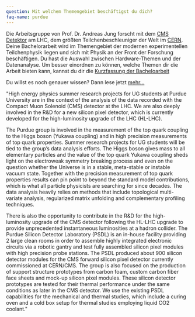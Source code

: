 ```yaml
---
question: Mit welchem Themengebiet beschäftigst du dich?
faq-name: purdue
---
```


Die Arbeitsgruppe von Prof. Dr. Andreas Jung forscht mit dem [CMS Detektor](https://de.wikipedia.org/wiki/Compact_Muon_Solenoid) am LHC, dem größten Teilchenbeschleuniger der Welt im [CERN](https://de.wikipedia.org/wiki/CERN).
Deine Bachelorarbeit wird im Themengebiet der modernen experimentellen Teilchenphysik liegen und sich mit Physik an der Front der Forschung beschäftigen. 
Du hast die Auswahl zwischen Hardware-Themen und der Datenanalyse. 
Um besser einordnen zu können, welche Themen dir die Arbeit bieten kann, kannst du dir die [Kurzfassung der Bacheloarbeit]((https://pep-dortmund.org/stipendien/stipendien/purdue-themen.html)) 

Du willst es noch genauer wissen? Dann lese jetzt
<a class="" type="button" data-toggle="collapse" href="#purdue-thema-more" aria-expanded="false" aria-controls="purdue-thema-more">mehr...</a>

<div class="collapse" id="purdue-thema-more">
"High energy physics summer research projects for UG students at Purdue University are in the context
of the analysis of the data recorded with the Compact Muon Solenoid (CMS) detector at the LHC. We are
also deeply involved in the R&D for a new silicon pixel detector, which is currently developed for the
high-luminosity upgrade of the LHC (HL-LHC).

The Purdue group is involved in the measurement of the top quark coupling to the Higgs boson
(Yukawa coupling) and in high precision measurements of top quark properties. Summer research projects
for UG students will be tied to the group’s data analysis efforts. The Higgs boson gives mass to all
elementary particles and the value of the top quark Yukawa coupling sheds light on the electroweak
symmetry breaking process and even on the question whether the Universe is in a stable, meta-stable or
instable vacuum state. Together with the precision measurement of top quark properties results can pin
point to beyond the standard model contributions, which is what all particle physicists are searching
for since decades. The data analysis heavily relies on methods that include topological multi-variate
analysis, regularized matrix unfolding and complementary profiling techniques.

There is also the opportunity to contribute in the R&D for the high-luminosity upgrade of the CMS
detector following the HL-LHC upgrade to provide unprecedented instantaneous luminosities at a hadron
collider. The Purdue Silicon Detector Laboratory (PSDL) is an in-house facility providing 2 large clean
rooms in order to assemble highly integrated electronic circuits via a robotic gantry and test fully
assembled silicon pixel modules with high precision probe stations. The PSDL produced about 900 silicon
detector modules for the CMS forward silicon pixel detector currently commissioned at CERN/CMS. The group
is also focused on the production of support structure prototypes from carbon foam, custom carbon fiber
face sheets and mock-up silicon pixel modules. These silicon detector prototypes are tested for their
thermal performance under the same conditions as later in the CMS detector. We use the existing PSDL
capabilities for the mechanical and thermal studies, which include a curing oven and a cold box setup
for thermal studies employing liquid CO2 coolant."
</div>